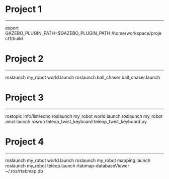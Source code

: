 # Project 1
---
export GAZEBO_PLUGIN_PATH=$GAZEBO_PLUGIN_PATH:/home/workspace/project1/build

# Project 2
---
roslaunch my_robot world.launch
roslaunch ball_chaser ball_chaser.launch

# Project 3
---
rostopic info/list/echo
roslaunch my_robot world.launch
roslaunch my_robot amcl.launch
rosrun teleop_twist_keyboard teleop_twist_keyboard.py

# Project 4
---
roslaunch my_robot world.launch
roslaunch my_robot mapping.launch
roslaunch my_robot teleop.launch
rtabmap-databaseViewer ~/.ros/rtabmap.db
